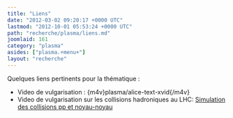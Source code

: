 ```yaml
---
title: "Liens"
date: "2012-03-02 09:20:17 +0000 UTC"
lastmod: "2012-10-01 05:53:24 +0000 UTC"
path: "recherche/plasma/liens.md"
joomlaid: 161
category: "plasma"
asides: ["plasma.+menu+"]
layout: "recherche"
---
```

Quelques liens pertinents pour la thématique : 

*   Video de vulgarisation : {m4v}plasma/alice-text-xvid{/m4v}
*   Video de vulgarisation sur les collisions hadroniques au LHC: [Simulation des collisions pp et noyau-noyau](http://www.youtube.com/watch?v=IjlEAtlt4Pk)
